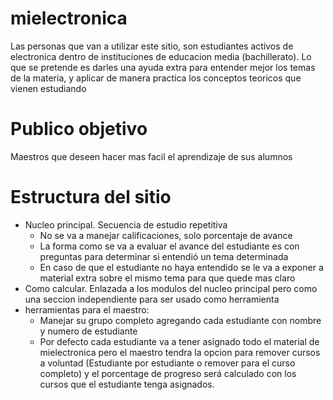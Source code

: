 # mielectronica

Las personas que van a utilizar este sitio, son estudiantes activos de electronica dentro de instituciones de educacion media (bachillerato). Lo que se pretende es darles una ayuda extra para entender mejor los temas de la materia, y aplicar de manera practica los conceptos teoricos que vienen estudiando

# Publico objetivo

Maestros que deseen hacer mas facil el aprendizaje de sus alumnos

# Estructura del sitio

- Nucleo principal. Secuencia de estudio repetitiva
  - No se va a manejar calificaciones, solo porcentaje de avance
  - La forma como se va a evaluar el avance del estudiante es con preguntas para determinar si entendió un tema determinada
  - En caso de que el estudiante no haya entendido se le va a exponer a material extra sobre el mismo tema para que quede mas claro
- Como calcular. Enlazada a los modulos del nucleo principal pero como una seccion independiente para ser usado como herramienta
- herramientas para el maestro:
  - Manejar su grupo completo agregando cada estudiante con nombre y numero de estudiante
  - Por defecto cada estudiante va a tener asignado todo el material de mielectronica pero el maestro tendra la opcion para remover cursos a voluntad (Estudiante por estudiante o remover para el curso completo) y el porcentage de progreso será calculado con los cursos que el estudiante tenga asignados.

